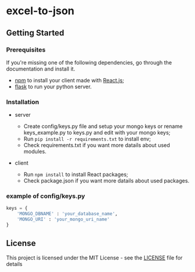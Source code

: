 # excel-to-json 

## Getting Started

### Prerequisites

If you're missing one of the following dependencies, go through the documentation and install it.

* [npm](https://www.npmjs.com/) to install your client made with [React.js](https://reactjs.org);
* [flask](http://flask.pocoo.org/) to run your python server.

### Installation

* server
	* Create config/keys.py file and setup your mongo keys or rename keys_example.py to keys.py and edit with your mongo keys;
	* Run `pip install -r requirements.txt` to install env;
	* Check requirements.txt if you want more datails about used modules.

* client
	* Run `npm install` to install React packages;
	* Check package.json if you want more datails about used packages.

### example of config/keys.py

``` py
keys = {
	'MONGO_DBNAME' : 'your_database_name',
	'MONGO_URI' : 'your_mongo_uri_name'
}

```

## License

This project is licensed under the MIT License - see the [LICENSE](LICENSE) file for details